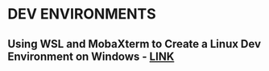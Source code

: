 # DEV ENVIRONMENTS

## Using WSL and MobaXterm to Create a Linux Dev Environment on Windows - [LINK](https://nickjanetakis.com/blog/using-wsl-and-mobaxterm-to-create-a-linux-dev-environment-on-windows)
